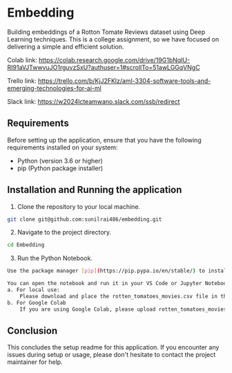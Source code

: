 # Embedding
Building embeddings of a Rotton Tomate Reviews dataset using Deep Learning techniques. This is a college assignment, so we have focused on delivering a simple and efficient solution.

Colab link: https://colab.research.google.com/drive/19G1bNqIU-RI91aVJTwwvuJO1rguvzSxU?authuser=1#scrollTo=51awLGGqVNgC

Trello link: https://trello.com/b/KjJ2FKlz/aml-3304-software-tools-and-emerging-technologies-for-ai-ml

Slack link: https://w2024lcteamwano.slack.com/ssb/redirect

## Requirements
Before setting up the application, ensure that you have the following requirements installed on your system:

* Python (version 3.6 or higher)
* pip (Python package installer)

## Installation and Running the application

1. Clone the repository to your local machine.
  ```bash
  git clone git@github.com:sunilrai486/embedding.git
  ```

2. Navigate to the project directory.
  ```bash
  cd Embedding
  ```

3. Run the Python Notebook.
  ```bash
  Use the package manager [pip](https://pip.pypa.io/en/stable/) to install the Python package.

  You can open the notebook and run it in your VS Code or Jupyter Notebook or upload it to Google Colab.
  a. For local use:
      Please download and place the rotten_tomatoes_movies.csv file in the working directory with the notebook.
  b. For Google Colab
      If you are using Google Colab, please upload rotten_tomatoes_movies.csv to Google Drive.
  ```

## Conclusion

This concludes the setup readme for this application. If you encounter any issues during setup or usage, please don't hesitate to contact the project maintainer for help.
